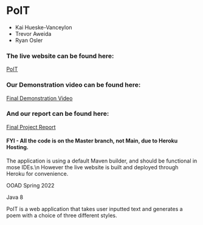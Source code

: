 # PoIT

- Kai Hueske-Vanceylon
- Trevor Aweida
- Ryan Osler

### The live website can be found here:
[PoIT](https://poit-ooad.herokuapp.com/)

### Our Demonstration video can be found here:
[Final Demonstration Video](https://drive.google.com/file/d/1GtOHTRZd-LP16Yqql9KSnrl0fog-PetU/view?usp=sharing)

### And our report can be found here:
[Final Project Report](https://drive.google.com/file/d/1ByDBL9dC2eSLQd7f2SR9NkAu1aVRxjH0/view?usp=sharing)

#### FYI - All the code is on the Master branch, not Main, due to Heroku Hosting.

The application is using a default Maven builder, and should be functional in mose IDEs.\n
However the live website is built and deployed through Heroku for convenience. 

OOAD Spring 2022

Java 8

PoIT is a web application that takes user inputted text and generates a poem with a choice of three different styles. 
